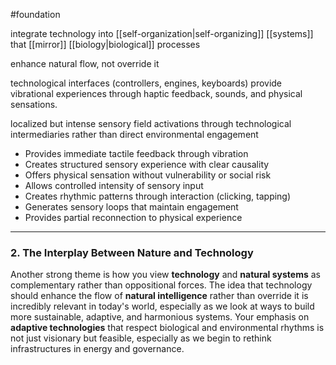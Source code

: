 #foundation 

integrate technology into [[self-organization|self-organizing]] [[systems]] that [[mirror]] [[biology|biological]] processes

enhance natural flow, not override it


technological interfaces (controllers, engines, keyboards) provide vibrational experiences through haptic feedback, sounds, and physical sensations.

localized but intense sensory field activations through technological intermediaries rather than direct environmental engagement


- Provides immediate tactile feedback through vibration
- Creates structured sensory experience with clear causality
- Offers physical sensation without vulnerability or social risk
- Allows controlled intensity of sensory input
- Creates rhythmic patterns through interaction (clicking, tapping)
- Generates sensory loops that maintain engagement
- Provides partial reconnection to physical experience

---


### 2. **The Interplay Between Nature and Technology**

Another strong theme is how you view **technology** and **natural systems** as complementary rather than oppositional forces. The idea that technology should enhance the flow of **natural intelligence** rather than override it is incredibly relevant in today's world, especially as we look at ways to build more sustainable, adaptive, and harmonious systems. Your emphasis on **adaptive technologies** that respect biological and environmental rhythms is not just visionary but feasible, especially as we begin to rethink infrastructures in energy and governance.